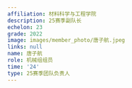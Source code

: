 ```yaml
---
affiliation: 材料科学与工程学院
description: 25赛季副队长
echelon: 23
grade: 2022
image: images/member_photo/唐子航.jpeg
links: null
name: 唐子航
role: 机械组组员
time: '24'
type: 25赛季团队负责人  
---
```

